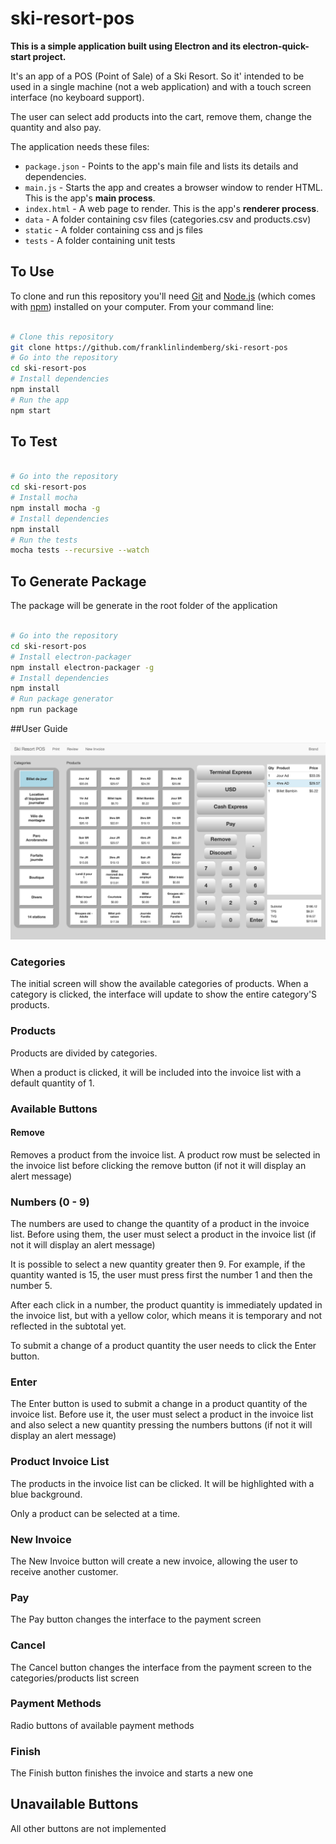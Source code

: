 # ski-resort-pos

**This is a simple application built using Electron and its electron-quick-start project.**

It's an app of a POS (Point of Sale) of a Ski Resort. So it' intended to be used in a single machine (not a web application) and with a touch screen interface (no keyboard support).

The user can select add products into the cart, remove them, change the quantity and also pay.

The application needs these files:

- `package.json` - Points to the app's main file and lists its details and dependencies.
- `main.js` - Starts the app and creates a browser window to render HTML. This is the app's **main process**.
- `index.html` - A web page to render. This is the app's **renderer process**.
- `data` - A folder containing csv files (categories.csv and products.csv)
- `static` - A folder containing css and js files
- `tests` - A folder containing unit tests

## To Use

To clone and run this repository you'll need [Git](https://git-scm.com) and [Node.js](https://nodejs.org/en/download/) (which comes with [npm](http://npmjs.com)) installed on your computer. From your command line:

```bash

# Clone this repository
git clone https://github.com/franklinlindemberg/ski-resort-pos
# Go into the repository
cd ski-resort-pos
# Install dependencies
npm install
# Run the app
npm start

```

## To Test

```bash

# Go into the repository
cd ski-resort-pos
# Install mocha
npm install mocha -g
# Install dependencies
npm install
# Run the tests
mocha tests --recursive --watch

```

## To Generate Package

The package will be generate in the root folder of the application

```bash

# Go into the repository
cd ski-resort-pos
# Install electron-packager
npm install electron-packager -g
# Install dependencies
npm install
# Run package generator
npm run package

```

##User Guide

![Screenshot](/screenshot.png "Optional Title")

### Categories
The initial screen will show the available categories of products. When a category is clicked, the interface will update to show the entire category'S products.

### Products
Products are divided by categories.

When a product is clicked, it will be included into the invoice list with a default quantity of 1.

### Available Buttons

#### Remove
Removes a product from the invoice list. A product row must be selected in the invoice list before clicking the remove button (if not it will display an alert message)

### Numbers (0 - 9)
The numbers are used to change the quantity of a product in the invoice list. Before using them, the user must select a product in the invoice list (if not it will display an alert message)

It is possible to select a new quantity greater then 9. For example, if the quantity wanted is 15, the user must press first the number 1 and then the number 5.

After each click in a number, the product quantity is immediately updated in the invoice list, but with a yellow color, which means it is temporary and not reflected in the subtotal yet.

To submit a change of a product quantity the user needs to click the Enter button.

### Enter
The Enter button is used to submit a change in a product quantity of the invoice list. Before use it, the user must select a product in the invoice list and also select a new quantity pressing the numbers buttons (if not it will display an alert message)

### Product Invoice List
The products in the invoice list can be clicked. It will be highlighted with a blue background.

Only a product can be selected at a time.

### New Invoice
The New Invoice button will create a new invoice, allowing the user to receive another customer.

### Pay
The Pay button changes the interface to the payment screen

### Cancel
The Cancel button changes the interface from the payment screen to the categories/products list screen

### Payment Methods
Radio buttons of available payment methods

### Finish
The Finish button finishes the invoice and starts a new one

## Unavailable Buttons
All other buttons are not implemented